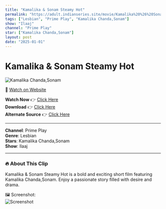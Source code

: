```yaml
---
title: "Kamalika & Sonam Steamy Hot"
permalink: "https://adult.indianseries.site/movie/Kamalika%20%26%20Sonam%20Steamy%20Hot"
tags: ["Lesbian", "Prime Play", "Kamalika Chanda,Sonam"]
show: "Ilaaj"
channel: "Prime Play"
star: ["Kamalika Chanda,Sonam"]
layout: post
date: "2025-01-01"
---
```


# Kamalika & Sonam Steamy Hot

![Kamalika Chanda,Sonam](https://shorts.desisins.com/wp-content/uploads/2023/10/Kamalika-Dr-DesiSins.com_.jpg)

🔗 [Watch on Website](https://adult.indianseries.site/movie/Kamalika%20%26%20Sonam%20Steamy%20Hot)

**Watch Now** 👉 [Click Here](https://adult.indianseries.site/movie/Kamalika%20%26%20Sonam%20Steamy%20Hot)  
**Download** 👉 [Click Here](https://adult.indianseries.site/movie/Kamalika%20%26%20Sonam%20Steamy%20Hot)  
**Alternate Source** 👉 [Click Here](https://adult.indianseries.site/movie/Kamalika%20%26%20Sonam%20Steamy%20Hot)

---

**Channel**: Prime Play  
**Genre**: Lesbian  
**Stars**: Kamalika Chanda,Sonam  
**Show**: Ilaaj

---

### 🔥 About This Clip

Kamalika & Sonam Steamy Hot is a bold and exciting short film featuring Kamalika Chanda,Sonam. Enjoy a passionate story filled with desire and drama.
 
🖼️ Screenshot:  
![Screenshot](https://shorts.desisins.com/wp-content/uploads/2023/10/Kamalika-Dr-DesiSins.com_.jpg)
